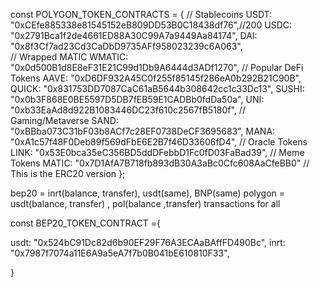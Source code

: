 const POLYGON_TOKEN_CONTRACTS = {
  // Stablecoins
  USDT: "0xCEfe885338e81545152eB809DD53B0C18438df76",//200
  USDC: "0x2791Bca1f2de4661ED88A30C99A7a9449Aa84174",
  DAI: "0x8f3Cf7ad23Cd3CaDbD9735AFf958023239c6A063",  
  // Wrapped MATIC
  WMATIC: "0x0d500B1d8E8eF31E21C99d1Db9A6444d3ADf1270",
  // Popular DeFi Tokens
  AAVE: "0xD6DF932A45C0f255f85145f286eA0b292B21C90B",
  QUICK: "0x831753DD7087CaC61aB5644b308642cc1c33Dc13",
  SUSHI: "0x0b3F868E0BE5597D5DB7fEB59E1CADBb0fdDa50a",
  UNI: "0xb33EaAd8d922B1083446DC23f610c2567fB5180f",
  // Gaming/Metaverse
  SAND: "0xBBba073C31bF03b8ACf7c28EF0738DeCF3695683",
  MANA: "0xA1c57f48F0Deb89f569dFbE6E2B7f46D33606fD4",
  // Oracle Tokens
  LINK: "0x53E0bca35eC356BD5ddDFebbD1Fc0fD03FaBad39",
  // Meme Tokens
  MATIC: "0x7D1AfA7B718fb893dB30A3aBc0Cfc608AaCfeBB0" // This is the ERC20 version
};


  bep20 = inrt(balance, transfer), usdt(same), BNP(same)
  polygon = usdt(balance, transfer) , pol(balance ,transfer) transactions for all


const BEP20_TOKEN_CONTRACT ={

  usdt: "0x524bC91Dc82d6b90EF29F76A3ECAaBAffFD490Bc",
  inrt: "0x7987f7074a11E6A9a5eA7f7b0B041bE610810F33",

  <!-- 0x7987f7074a11E6A9a5eA7f7b0B041bE610810F33 -->



}








